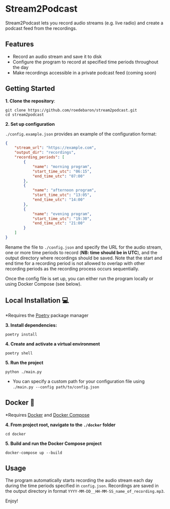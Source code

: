 # Stream2Podcast

Stream2Podcast lets you record audio streams (e.g. live radio) and create a podcast feed from the recordings.

## Features

-   Record an audio stream and save it to disk
-   Configure the program to record at specified time periods throughout the day
-   Make recordings accessible in a private podcast feed (coming soon)

## Getting Started

**1. Clone the repository**:

```
git clone https://github.com/roedebaron/stream2podcast.git
cd stream2podcast
```

**2. Set up configuration**

`./config.example.json` provides an example of the configuration format: 
```json
{
    "stream_url": "https://example.com",
    "output_dir": "recordings",
    "recording_periods": [
        {
            "name": "morning program",
            "start_time_utc": "06:15",
            "end_time_utc": "07:00"
        },
        {
            "name": "afternoon program",
            "start_time_utc": "13:05",
            "end_time_utc": "14:00"
        },
        {
            "name": "evening program",
            "start_time_utc": "19:30",
            "end_time_utc": "21:00"
        }
    ]
}
```
Rename the file to `./config.json` and specify the URL for the audio stream, one or more time periods to record (**NB: time should be in UTC**), and the output directory where recordings should be saved. Note that the start and end time for a recording period is not allowed to overlap with other recording periods as the recording process occurs sequentially.

Once the config file is set up, you can either run the program locally or using Docker Compose (see below).

## Local Installation 💻

\*Requires the [Poetry](https://python-poetry.org/docs/) package manager

**3. Install dependencies:**

```
poetry install
```

**4. Create and activate a virtual environment**

```
poetry shell
```

**5. Run the project**

```
python ./main.py
```

-   You can specify a custom path for your configuration file using `./main.py --config path/to/config.json`

## Docker 🐳

\*Requires [Docker](https://docs.docker.com/get-docker/) and [Docker Compose](https://docs.docker.com/compose/install/)

**4. From project root, navigate to the `./docker` folder**

```
cd docker
```

**5. Build and run the Docker Compose project**

```
docker-compose up --build
```

## Usage

The program automatically starts recording the audio stream each day during the time periods specified in `config.json`. Recordings are saved in the output directory in format `YYYY-MM-DD__HH-MM-SS_name_of_recording.mp3`.

Enjoy!

